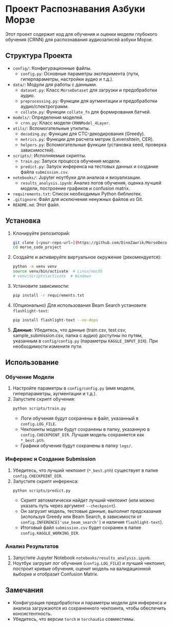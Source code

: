 # Проект Распознавания Азбуки Морзе

Этот проект содержит код для обучения и оценки модели глубокого обучения (CRNN) для распознавания аудиозаписей азбуки Морзе.

## Структура Проекта

- `config/`: Конфигурационные файлы.
  - `config.py`: Основные параметры эксперимента (пути, гиперпараметры, настройки аудио и т.д.).
- `data/`: Модули для работы с данными.
  - `dataset.py`: Класс `MorseDataset` для загрузки и предобработки аудио.
  - `preprocessing.py`: Функции для аугментации и предобработки аудио/спектрограмм.
  - `collate.py`: Функции `collate_fn` для формирования батчей.
- `models/`: Определения моделей.
  - `crnn.py`: Класс модели `CRNNModel_4Layer`.
- `utils/`: Вспомогательные утилиты.
  - `decoding.py`: Функции для CTC-декодирования (Greedy).
  - `metrics.py`: Функции для расчета метрик (Levenshtein, CER).
  - `helpers.py`: Вспомогательные функции (установка seed, проверка зависимостей).
- `scripts/`: Исполняемые скрипты.
  - `train.py`: Запуск процесса обучения модели.
  - `predict.py`: Запуск инференса на тестовых данных и создание файла `submission.csv`.
- `notebooks/`: Jupyter ноутбуки для анализа и визуализации.
  - `results_analysis.ipynb`: Анализ логов обучения, оценка лучшей модели, построение графиков и confusion matrix.
- `requirements.txt`: Список необходимых Python библиотек.
- `.gitignore`: Файл для исключения ненужных файлов из Git.
- `README.md`: Этот файл.

## Установка

1.  Клонируйте репозиторий:
    ```bash
    git clone [<your-repo-url>](https://github.com/DinoZawrik/MorseDecoder.git)
    cd morse_code_project
    ```
2.  Создайте и активируйте виртуальное окружение (рекомендуется):
    ```bash
    python -m venv venv
    source venv/bin/activate  # Linux/macOS
    # venv\Scripts\activate  # Windows
    ```
3.  Установите зависимости:
    ```bash
    pip install -r requirements.txt
    ```
4.  (Опционально) Для использования Beam Search установите `flashlight-text`:
    ```bash
    pip install flashlight-text --no-deps
    ```
5.  **Данные:** Убедитесь, что данные (train.csv, test.csv, sample_submission.csv, папка с аудио) доступны по путям, указанным в `config/config.py` (параметры `KAGGLE_INPUT_DIR`). При необходимости измените пути.

## Использование

### Обучение Модели

1.  Настройте параметры в `config/config.py` (имя модели, гиперпараметры, аугментации и т.д.).
2.  Запустите скрипт обучения:
    ```bash
    python scripts/train.py
    ```
    - Логи обучения будут сохранены в файл, указанный в `config.LOG_FILE`.
    - Чекпоинты модели будут сохранены в папку, указанную в `config.CHECKPOINT_DIR`. Лучшая модель сохраняется как `*_best.pth`.
    - Графики обучения будут сохранены в папку `logs/`.

### Инференс и Создание Submission

1.  Убедитесь, что лучший чекпоинт (`*_best.pth`) существует в папке `config.CHECKPOINT_DIR`.
2.  Запустите скрипт инференса:
    ```bash
    python scripts/predict.py
    ```
    - Скрипт автоматически найдет лучший чекпоинт (или можно указать путь через аргумент `--checkpoint`).
    - Он загрузит модель, тестовые данные, выполнит предсказания (используя Greedy или Beam Search, в зависимости от `config.INFERENCE['use_beam_search']` и наличия `flashlight-text`).
    - Итоговый файл `submission.csv` будет сохранен в папке `config.KAGGLE_WORKING_DIR`.

### Анализ Результатов

1.  Запустите Jupyter Notebook `notebooks/results_analysis.ipynb`.
2.  Ноутбук загрузит лог обучения (`config.LOG_FILE`) и лучший чекпоинт, построит кривые обучения, оценит модель на валидационной выборке и отобразит Confusion Matrix.

## Замечания

- Конфигурация предобработки и параметры модели для инференса и анализа загружаются из сохраненного чекпоинта, чтобы обеспечить консистентность.
- Убедитесь, что версии `torch` и `torchaudio` совместимы.